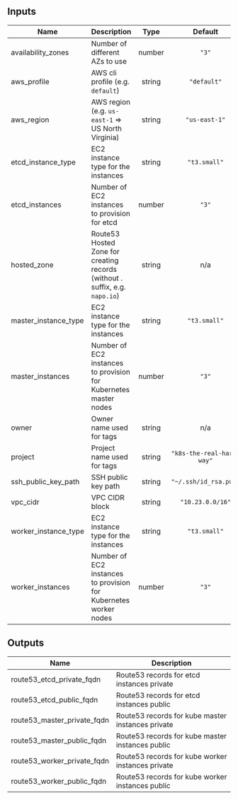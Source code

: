 


<!-- BEGINNING OF PRE-COMMIT-TERRAFORM DOCS HOOK -->
## Inputs

| Name | Description | Type | Default | Required |
|------|-------------|:----:|:-----:|:-----:|
| availability\_zones | Number of different AZs to use | number | `"3"` | no |
| aws\_profile | AWS cli profile (e.g. `default`) | string | `"default"` | no |
| aws\_region | AWS region (e.g. `us-east-1` => US North Virginia) | string | `"us-east-1"` | no |
| etcd\_instance\_type | EC2 instance type for the instances | string | `"t3.small"` | no |
| etcd\_instances | Number of EC2 instances to provision for etcd | number | `"3"` | no |
| hosted\_zone | Route53 Hosted Zone for creating records (without . suffix, e.g. `napo.io`) | string | n/a | yes |
| master\_instance\_type | EC2 instance type for the instances | string | `"t3.small"` | no |
| master\_instances | Number of EC2 instances to provision for Kubernetes master nodes | number | `"3"` | no |
| owner | Owner name used for tags | string | n/a | yes |
| project | Project name used for tags | string | `"k8s-the-real-hard-way"` | no |
| ssh\_public\_key\_path | SSH public key path | string | `"~/.ssh/id_rsa.pub"` | no |
| vpc\_cidr | VPC CIDR block | string | `"10.23.0.0/16"` | no |
| worker\_instance\_type | EC2 instance type for the instances | string | `"t3.small"` | no |
| worker\_instances | Number of EC2 instances to provision for Kubernetes worker nodes | number | `"3"` | no |

## Outputs

| Name | Description |
|------|-------------|
| route53\_etcd\_private\_fqdn | Route53 records for etcd instances private |
| route53\_etcd\_public\_fqdn | Route53 records for etcd instances public |
| route53\_master\_private\_fqdn | Route53 records for kube master instances private |
| route53\_master\_public\_fqdn | Route53 records for kube master instances public |
| route53\_worker\_private\_fqdn | Route53 records for kube worker instances private |
| route53\_worker\_public\_fqdn | Route53 records for kube worker instances public |

<!-- END OF PRE-COMMIT-TERRAFORM DOCS HOOK -->
